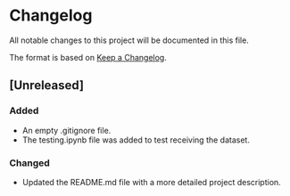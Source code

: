 # Changelog

All notable changes to this project will be documented in this file.

The format is based on [Keep a Changelog](https://keepachangelog.com/en/1.1.0/).


## [Unreleased]

### Added

- An empty .gitignore file.
- The testing.ipynb file was added to test receiving the dataset.

### Changed

- Updated the README.md file with a more detailed project description.